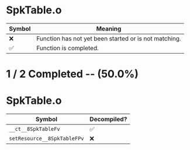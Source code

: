 # SpkTable.o
| Symbol | Meaning 
| ------------- | ------------- 
| :x: | Function has not yet been started or is not matching. 
| :white_check_mark: | Function is completed. 


# 1 / 2 Completed -- (50.0%)
# SpkTable.o
| Symbol | Decompiled? |
| ------------- | ------------- |
| `__ct__8SpkTableFv` | :white_check_mark: |
| `setResource__8SpkTableFPv` | :x: |
